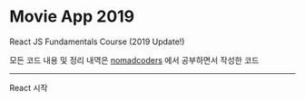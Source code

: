 # Movie App 2019

React JS Fundamentals Course (2019 Update!)



모든 코드 내용 및 정리 내역은 [nomadcoders](https://academy.nomadcoders.co/) 에서 공부하면서 작성한 코드

---

React 시작

